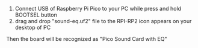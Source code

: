 1. Connect USB of Raspberry Pi Pico to your PC while press and hold BOOTSEL button
2. drag and drop "sound-eq.uf2" file to the RPI-RP2 icon appears on your desktop of PC

Then the board will be recognized as "Pico Sound Card with EQ"

